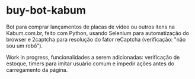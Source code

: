 # buy-bot-kabum
Bot para comprar lançamentos de placas de vídeo ou outros itens na Kabum.com.br, feito com Python, usando Selenium para automatização do browser e 2captcha para resolução do fator reCaptcha (verificação: "não sou um robô"). 

Work in progress, funcionalidades a serem adicionadas: verificação de estoque, timers para imitar usuário comum e impedir ações antes do carregamento da página.
